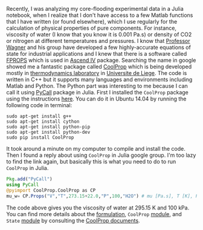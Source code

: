 <!-- 
.. title: Physical properties in Julia: CoolProp
.. slug: Physical properties in Julia: CoolProp
.. date: 2014-10-25 00:37:54 UTC+01:00
.. tags: CoolProp, Julia
.. category: 
.. link: 
.. description: 
.. type: text
-->

Recently, I was analyzing my core-flooding experimental data in a Julia notebook, when I realize that I don't have access to a few Matlab functions that I have written (or found elsewhere), which I use regularly for the calculation of physical properties of pure components. For instance, viscosity of water (I know that you know it is 0.001 Pa.s) or density of CO2 or nitrogen at different temperatures and pressures. I know that [Professor Wagner](http://www.thermo.ruhr-uni-bochum.de/en/prof-w-wagner.html) and his group have developed a few highly-accurate equations of state for industrial applications and I knew that there is a software called [FPROPS](http://ascend4.org/FPROPS) which is used in [Ascend IV](http://ascend4.org/Main_Page) package. Searching the name in google showed me a fantastic package called [CoolProp](www.coolprop.org/) which is being developed mostly in [thermodynamics laboratory](http://www.labothap.ulg.ac.be/cmsms/) in [Universite de Liege](www.ulg.ac.be/). The code is written in C++ but it supports many languages and environments including Matlab and Python. The Python part was interesting to me because I can call it using [PyCall](https://github.com/stevengj/PyCall.jl) package in Julia. First I installed the `CoolProp` package using the instructions [here](http://www.coolprop.org/HowGetIt.html). You can do it in Ubuntu 14.04 by running the following code in terminal:

```
sudo apt-get install g++
sudo apt-get install cython
sudo apt-get install python-pip
sudo apt-get install python-dev
sudo pip install CoolProp
```

It took around a minute on my computer to compile and install the code. Then I found a reply about using `CoolProp` in Julia google group. I'm too lazy to find the link again, but basically this is what you need to do to run `CoolProp` in Julia.

```jl
Pkg.add("PyCall")
using PyCall
@pyimport CoolProp.CoolProp as CP
mu_w= CP.Props("V","T",273.15+22.0,"P",100,"H2O") # mu [Pa.s], T [K], P [kPa]
```

The code above gives you the viscosity of water at 295.15 K and 100 kPa. You can find more details about the [formulation](http://www.coolprop.org/EOS.html), `CoolProp` [module](http://www.coolprop.org/apidoc/CoolProp.html#module-CoolProp.CoolProp), and `State` [module](http://www.coolprop.org/apidoc/State.html) by consulting the [CoolProp documents](http://www.coolprop.org/apidoc/modules.html).
